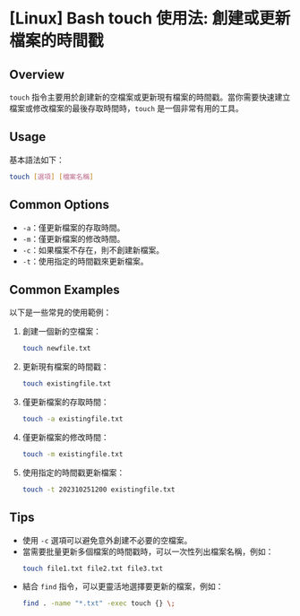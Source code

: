# [Linux] Bash touch 使用法: 創建或更新檔案的時間戳

## Overview
`touch` 指令主要用於創建新的空檔案或更新現有檔案的時間戳。當你需要快速建立檔案或修改檔案的最後存取時間時，`touch` 是一個非常有用的工具。

## Usage
基本語法如下：
```bash
touch [選項] [檔案名稱]
```

## Common Options
- `-a`：僅更新檔案的存取時間。
- `-m`：僅更新檔案的修改時間。
- `-c`：如果檔案不存在，則不創建新檔案。
- `-t`：使用指定的時間戳來更新檔案。

## Common Examples
以下是一些常見的使用範例：

1. 創建一個新的空檔案：
   ```bash
   touch newfile.txt
   ```

2. 更新現有檔案的時間戳：
   ```bash
   touch existingfile.txt
   ```

3. 僅更新檔案的存取時間：
   ```bash
   touch -a existingfile.txt
   ```

4. 僅更新檔案的修改時間：
   ```bash
   touch -m existingfile.txt
   ```

5. 使用指定的時間戳更新檔案：
   ```bash
   touch -t 202310251200 existingfile.txt
   ```

## Tips
- 使用 `-c` 選項可以避免意外創建不必要的空檔案。
- 當需要批量更新多個檔案的時間戳時，可以一次性列出檔案名稱，例如：
  ```bash
  touch file1.txt file2.txt file3.txt
  ```
- 結合 `find` 指令，可以更靈活地選擇要更新的檔案，例如：
  ```bash
  find . -name "*.txt" -exec touch {} \;
  ```